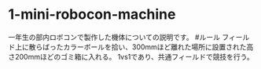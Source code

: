# **1-mini-robocon-machine**
一年生の部内ロボコンで製作した機体についての説明です。
#ルール
フィールド上に散らばったカラーボールを拾い、300mmほど離れた場所に設置された高さ200mmほどのゴミ箱に入れる。
1vs1であり、共通フィールドで競技を行う。
